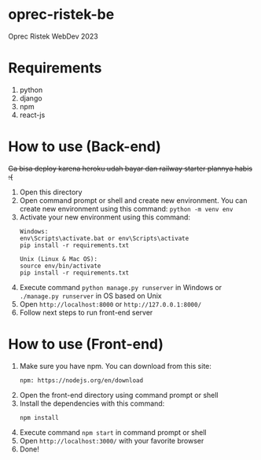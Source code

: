 ﻿# oprec-ristek-be
Oprec Ristek WebDev 2023

# Requirements
1. python
2. django
3. npm
4. react-js

# How to use (Back-end)

~~Ga bisa deploy karena heroku udah bayar dan railway starter plannya habis :(~~

1. Open this directory
2. Open command prompt or shell and create new environment. You can create new environment using this command: ``python -m venv env``
3. Activate your new environment using this command: 
    ```
    Windows:
    env\Scripts\activate.bat or env\Scripts\activate
    pip install -r requirements.txt
    ```
    ```
    Unix (Linux & Mac OS):
    source env/bin/activate
    pip install -r requirements.txt
    ```
4. Execute command `python manage.py runserver` in Windows or `./manage.py runserver` in OS based on Unix
5. Open `http://localhost:8000` or `http://127.0.0.1:8000/`
6. Follow next steps to run front-end server

# How to use (Front-end)

1. Make sure you have npm. You can download from this site:
   ```
   npm: https://nodejs.org/en/download

   ```
2. Open the front-end directory using command prompt or shell
3. Install the dependencies with this command:
   ```
   npm install
   ```
4. Execute command `npm start` in command prompt or shell
5. Open `http://localhost:3000/` with your favorite browser
6. Done!
